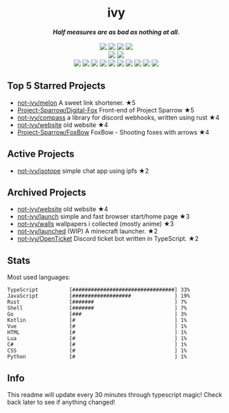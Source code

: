 <!-- deno-fmt-ignore-file -->
<h1 align="center">ivy</h1>
<div align="center">
  <b><i>Half measures are as bad as nothing at all.</i></b>
  <br />
  <br />
  <img src="https://img.shields.io/badge/-Vim-%23ffb4ed?logo=Vim&labelColor=4c566a" />
  <img src="https://img.shields.io/badge/-CLion-%23ffbeef?logo=CLion&labelColor=4c566a" />
  <img src="https://img.shields.io/badge/-IntellJ IDEA-%23e9d3d0?logo=IntelliJIDEA&labelColor=4c566a" />
  <img src="https://img.shields.io/badge/-Visual Studio Code-%23ec91d8?logo=VisualStudioCode&labelColor=4c566a" />
  <br />
  <img src="https://img.shields.io/badge/-macOS-%23f69ee1?logo=macOS&labelColor=4c566a" />
  <img src="https://img.shields.io/badge/-Linux-%23ffaaea?logo=Linux&labelColor=4c566a" />
  <br />
<img src="https://img.shields.io/badge/-TypeScript-ece4db" />
<img src="https://img.shields.io/badge/-Rust-f8edeb" />
<img src="https://img.shields.io/badge/-JavaScript-fae1dd" />
<img src="https://img.shields.io/badge/-Go-d8e2dc" />
<img src="https://img.shields.io/badge/-other-fec89a" />
<img src="https://img.shields.io/badge/-Shell-e8e8e4" />
<img src="https://img.shields.io/badge/-Kotlin-ffe5d9" />
<img src="https://img.shields.io/badge/-Vue-ffd7ba" />
<img src="https://img.shields.io/badge/-HTML-fcd5ce" />
<img src="https://img.shields.io/badge/-Lua-fec5bb" />
  <br />
</div>

## Top 5 Starred Projects

- [not-ivy/melon](https://github.com/not-ivy/melon) A sweet link shortener. ★5
- [Project-Sparrow/Digital-Fox](https://github.com/Project-Sparrow/Digital-Fox) Front-end of Project Sparrow ★5
- [not-ivy/compass](https://github.com/not-ivy/compass) a library for discord webhooks, written using rust ★4
- [not-ivy/website](https://github.com/not-ivy/website) old website ★4
- [Project-Sparrow/FoxBow](https://github.com/Project-Sparrow/FoxBow) FoxBow - Shooting foxes with arrows ★4

## Active Projects

- [not-ivy/isotope](https://github.com/not-ivy/isotope) simple chat app using ipfs ★2

## Archived Projects

- [not-ivy/website](https://github.com/not-ivy/website) old website ★4
- [not-ivy/launch](https://github.com/not-ivy/launch) simple and fast browser start/home page ★3
- [not-ivy/walls](https://github.com/not-ivy/walls) wallpapers i collected (mostly anime) ★3
- [not-ivy/launched](https://github.com/not-ivy/launched) (WIP) A minecraft launcher. ★2
- [not-ivy/OpenTicket](https://github.com/not-ivy/OpenTicket) Discord ticket bot written in TypeScript. ★2

## Stats

Most used languages:
```
TypeScript          [#################################] 33%
JavaScript          [###################              ] 19%
Rust                [#######                          ] 7%
Shell               [#######                          ] 7%
Go                  [###                              ] 3%
Kotlin              [#                                ] 1%
Vue                 [#                                ] 1%
HTML                [#                                ] 1%
Lua                 [#                                ] 1%
C#                  [#                                ] 1%
CSS                 [#                                ] 1%
Python              [#                                ] 1%
```

## Info

This readme will update every 30 minutes through typescript magic! Check back later to see if anything changed!
